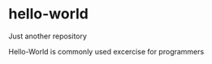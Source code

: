 hello-world
===========

Just another repository

Hello-World is commonly used excercise for programmers
